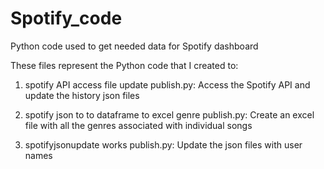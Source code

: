 # Spotify_code
Python code used to get needed data for Spotify dashboard

These files represent the Python code that I created to:

1.  spotify API access file update publish.py: Access the Spotify API and update the history json files

2.  spotify json to to dataframe to excel genre publish.py:  Create an excel file with all the genres associated with individual songs

3.  spotifyjsonupdate works publish.py:  Update the json files with user names

